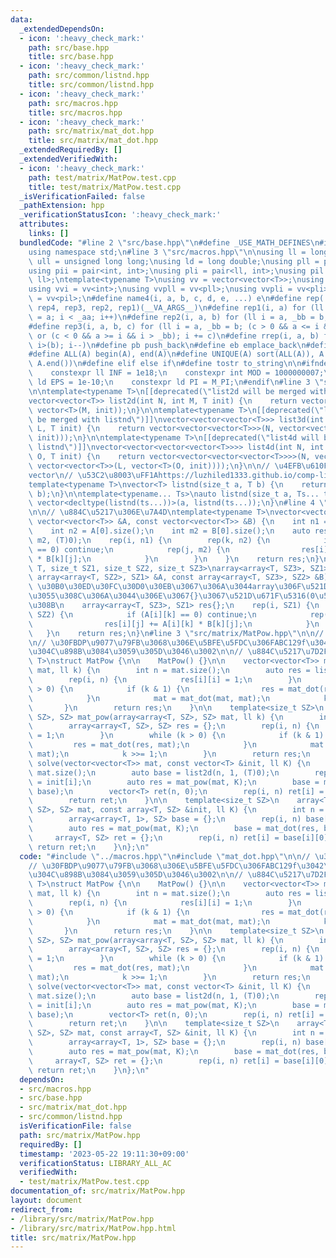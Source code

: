 ```yaml
---
data:
  _extendedDependsOn:
  - icon: ':heavy_check_mark:'
    path: src/base.hpp
    title: src/base.hpp
  - icon: ':heavy_check_mark:'
    path: src/common/listnd.hpp
    title: src/common/listnd.hpp
  - icon: ':heavy_check_mark:'
    path: src/macros.hpp
    title: src/macros.hpp
  - icon: ':heavy_check_mark:'
    path: src/matrix/mat_dot.hpp
    title: src/matrix/mat_dot.hpp
  _extendedRequiredBy: []
  _extendedVerifiedWith:
  - icon: ':heavy_check_mark:'
    path: test/matrix/MatPow.test.cpp
    title: test/matrix/MatPow.test.cpp
  _isVerificationFailed: false
  _pathExtension: hpp
  _verificationStatusIcon: ':heavy_check_mark:'
  attributes:
    links: []
  bundledCode: "#line 2 \"src/base.hpp\"\n#define _USE_MATH_DEFINES\n#include <bits/stdc++.h>\n\
    using namespace std;\n#line 3 \"src/macros.hpp\"\n\nusing ll = long long;\nusing\
    \ ull = unsigned long long;\nusing ld = long double;\nusing pll = pair<ll, ll>;\n\
    using pii = pair<int, int>;\nusing pli = pair<ll, int>;\nusing pil = pair<int,\
    \ ll>;\ntemplate<typename T>\nusing vv = vector<vector<T>>;\nusing vvl = vv<ll>;\n\
    using vvi = vv<int>;\nusing vvpll = vv<pll>;\nusing vvpli = vv<pli>;\nusing vvpil\
    \ = vv<pil>;\n#define name4(i, a, b, c, d, e, ...) e\n#define rep(...) name4(__VA_ARGS__,\
    \ rep4, rep3, rep2, rep1)(__VA_ARGS__)\n#define rep1(i, a) for (ll i = 0, _aa\
    \ = a; i < _aa; i++)\n#define rep2(i, a, b) for (ll i = a, _bb = b; i < _bb; i++)\n\
    #define rep3(i, a, b, c) for (ll i = a, _bb = b; (c > 0 && a <= i && i < _bb)\
    \ or (c < 0 && a >= i && i > _bb); i += c)\n#define rrep(i, a, b) for (ll i=(a);\
    \ i>(b); i--)\n#define pb push_back\n#define eb emplace_back\n#define mkp make_pair\n\
    #define ALL(A) begin(A), end(A)\n#define UNIQUE(A) sort(ALL(A)), A.erase(unique(ALL(A)),\
    \ A.end())\n#define elif else if\n#define tostr to_string\n\n#ifndef CONSTANTS\n\
    \    constexpr ll INF = 1e18;\n    constexpr int MOD = 1000000007;\n    constexpr\
    \ ld EPS = 1e-10;\n    constexpr ld PI = M_PI;\n#endif\n#line 3 \"src/common/listnd.hpp\"\
    \n\ntemplate<typename T>\n[[deprecated(\"list2d will be merged with listnd\")]]\n\
    vector<vector<T>> list2d(int N, int M, T init) {\n    return vector<vector<T>>(N,\
    \ vector<T>(M, init));\n}\n\ntemplate<typename T>\n[[deprecated(\"list3d will\
    \ be merged with listnd\")]]\nvector<vector<vector<T>>> list3d(int N, int M, int\
    \ L, T init) {\n    return vector<vector<vector<T>>>(N, vector<vector<T>>(M, vector<T>(L,\
    \ init)));\n}\n\ntemplate<typename T>\n[[deprecated(\"list4d will be merged with\
    \ listnd\")]]\nvector<vector<vector<vector<T>>>> list4d(int N, int M, int L, int\
    \ O, T init) {\n    return vector<vector<vector<vector<T>>>>(N, vector<vector<vector<T>>>(M,\
    \ vector<vector<T>>(L, vector<T>(O, init))));\n}\n\n// \u4EFB\u610F\u6B21\u5143\
    vector\n// \u53C2\u8003\uFF1Ahttps://luzhiled1333.github.io/comp-library/src/cpp-template/header/make-vector.hpp\n\
    template<typename T>\nvector<T> listnd(size_t a, T b) {\n    return vector<T>(a,\
    \ b);\n}\n\ntemplate<typename... Ts>\nauto listnd(size_t a, Ts... ts) {\n    return\
    \ vector<decltype(listnd(ts...))>(a, listnd(ts...));\n}\n#line 4 \"src/matrix/mat_dot.hpp\"\
    \n\n// \u884C\u5217\u306E\u7A4D\ntemplate<typename T>\nvector<vector<T>> mat_dot(const\
    \ vector<vector<T>> &A, const vector<vector<T>> &B) {\n    int n1 = A.size();\n\
    \    int n2 = A[0].size();\n    int m2 = B[0].size();\n    auto res = list2d(n1,\
    \ m2, (T)0);\n    rep(i, n1) {\n        rep(k, n2) {\n            if (A[i][k]\
    \ == 0) continue;\n            rep(j, m2) {\n                res[i][j] += A[i][k]\
    \ * B[k][j];\n            }\n        }\n    }\n    return res;\n}\n\ntemplate<typename\
    \ T, size_t SZ1, size_t SZ2, size_t SZ3>\narray<array<T, SZ3>, SZ1> mat_dot(const\
    \ array<array<T, SZ2>, SZ1> &A, const array<array<T, SZ3>, SZ2> &B) {\n    //\
    \ \u30B0\u30ED\u30FC\u30D0\u30EB\u3067\u306A\u3044array\u306F\u521D\u671F\u5316\
    \u3055\u308C\u306A\u3044\u306E\u3067{}\u3067\u521D\u671F\u5316(0\u57CB\u3081)\u3059\
    \u308B\n    array<array<T, SZ3>, SZ1> res{};\n    rep(i, SZ1) {\n        rep(k,\
    \ SZ2) {\n            if (A[i][k] == 0) continue;\n            rep(j, SZ3) {\n\
    \                res[i][j] += A[i][k] * B[k][j];\n            }\n        }\n \
    \   }\n    return res;\n}\n#line 3 \"src/matrix/MatPow.hpp\"\n\n// \u30E1\u30E2\
    \n// \u30FBDP\u9077\u79FB\u3068\u306E\u5BFE\u5FDC\u306FABC129f\u3042\u305F\u308A\
    \u304C\u898B\u3084\u3059\u305D\u3046\u3002\n\n// \u884C\u5217\u7D2F\u4E57\ntemplate<typename\
    \ T>\nstruct MatPow {\n\n    MatPow() {}\n\n    vector<vector<T>> mat_pow(vector<vector<T>>\
    \ mat, ll k) {\n        int n = mat.size();\n        auto res = list2d(n, n, (T)0);\n\
    \        rep(i, n) {\n            res[i][i] = 1;\n        }\n        while (k\
    \ > 0) {\n            if (k & 1) {\n                res = mat_dot(res, mat);\n\
    \            }\n            mat = mat_dot(mat, mat);\n            k >>= 1;\n \
    \       }\n        return res;\n    }\n\n    template<size_t SZ>\n    array<array<T,\
    \ SZ>, SZ> mat_pow(array<array<T, SZ>, SZ> mat, ll k) {\n        int n = mat.size();\n\
    \        array<array<T, SZ>, SZ> res = {};\n        rep(i, n) {\n            res[i][i]\
    \ = 1;\n        }\n        while (k > 0) {\n            if (k & 1) {\n       \
    \         res = mat_dot(res, mat);\n            }\n            mat = mat_dot(mat,\
    \ mat);\n            k >>= 1;\n        }\n        return res;\n    }\n\n    vector<T>\
    \ solve(vector<vector<T>> mat, const vector<T> &init, ll K) {\n        int n =\
    \ mat.size();\n        auto base = list2d(n, 1, (T)0);\n        rep(i, n) base[i][0]\
    \ = init[i];\n        auto res = mat_pow(mat, K);\n        base = mat_dot(res,\
    \ base);\n        vector<T> ret(n, 0);\n        rep(i, n) ret[i] = base[i][0];\n\
    \        return ret;\n    }\n\n    template<size_t SZ>\n    array<T, SZ> solve(array<array<T,\
    \ SZ>, SZ> mat, const array<T, SZ> &init, ll K) {\n        int n = mat.size();\n\
    \        array<array<T, 1>, SZ> base = {};\n        rep(i, n) base[i][0] = init[i];\n\
    \        auto res = mat_pow(mat, K);\n        base = mat_dot(res, base);\n   \
    \     array<T, SZ> ret = {};\n        rep(i, n) ret[i] = base[i][0];\n       \
    \ return ret;\n    }\n};\n"
  code: "#include \"../macros.hpp\"\n#include \"mat_dot.hpp\"\n\n// \u30E1\u30E2\n\
    // \u30FBDP\u9077\u79FB\u3068\u306E\u5BFE\u5FDC\u306FABC129f\u3042\u305F\u308A\
    \u304C\u898B\u3084\u3059\u305D\u3046\u3002\n\n// \u884C\u5217\u7D2F\u4E57\ntemplate<typename\
    \ T>\nstruct MatPow {\n\n    MatPow() {}\n\n    vector<vector<T>> mat_pow(vector<vector<T>>\
    \ mat, ll k) {\n        int n = mat.size();\n        auto res = list2d(n, n, (T)0);\n\
    \        rep(i, n) {\n            res[i][i] = 1;\n        }\n        while (k\
    \ > 0) {\n            if (k & 1) {\n                res = mat_dot(res, mat);\n\
    \            }\n            mat = mat_dot(mat, mat);\n            k >>= 1;\n \
    \       }\n        return res;\n    }\n\n    template<size_t SZ>\n    array<array<T,\
    \ SZ>, SZ> mat_pow(array<array<T, SZ>, SZ> mat, ll k) {\n        int n = mat.size();\n\
    \        array<array<T, SZ>, SZ> res = {};\n        rep(i, n) {\n            res[i][i]\
    \ = 1;\n        }\n        while (k > 0) {\n            if (k & 1) {\n       \
    \         res = mat_dot(res, mat);\n            }\n            mat = mat_dot(mat,\
    \ mat);\n            k >>= 1;\n        }\n        return res;\n    }\n\n    vector<T>\
    \ solve(vector<vector<T>> mat, const vector<T> &init, ll K) {\n        int n =\
    \ mat.size();\n        auto base = list2d(n, 1, (T)0);\n        rep(i, n) base[i][0]\
    \ = init[i];\n        auto res = mat_pow(mat, K);\n        base = mat_dot(res,\
    \ base);\n        vector<T> ret(n, 0);\n        rep(i, n) ret[i] = base[i][0];\n\
    \        return ret;\n    }\n\n    template<size_t SZ>\n    array<T, SZ> solve(array<array<T,\
    \ SZ>, SZ> mat, const array<T, SZ> &init, ll K) {\n        int n = mat.size();\n\
    \        array<array<T, 1>, SZ> base = {};\n        rep(i, n) base[i][0] = init[i];\n\
    \        auto res = mat_pow(mat, K);\n        base = mat_dot(res, base);\n   \
    \     array<T, SZ> ret = {};\n        rep(i, n) ret[i] = base[i][0];\n       \
    \ return ret;\n    }\n};\n"
  dependsOn:
  - src/macros.hpp
  - src/base.hpp
  - src/matrix/mat_dot.hpp
  - src/common/listnd.hpp
  isVerificationFile: false
  path: src/matrix/MatPow.hpp
  requiredBy: []
  timestamp: '2023-05-22 19:11:30+09:00'
  verificationStatus: LIBRARY_ALL_AC
  verifiedWith:
  - test/matrix/MatPow.test.cpp
documentation_of: src/matrix/MatPow.hpp
layout: document
redirect_from:
- /library/src/matrix/MatPow.hpp
- /library/src/matrix/MatPow.hpp.html
title: src/matrix/MatPow.hpp
---
```

